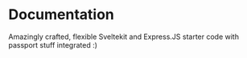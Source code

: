 # Documentation

Amazingly crafted, flexible Sveltekit and Express.JS starter code with passport stuff integrated :)
